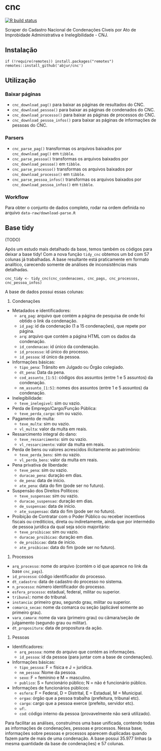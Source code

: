 
<!-- README.md is generated from README.Rmd. Please edit that file -->

# cnc

<!-- badges: start -->

[![R build
status](https://github.com/abjur/cnc/workflows/R-CMD-check/badge.svg)](https://github.com/abjur/cnc/actions)
<!-- badges: end -->

Scraper do Cadastro Nacional de Condenações Cíveis por Ato de
Improbidade Administrativa e Inelegibilidade - CNJ.

## Instalação

    if (!require(remotes)) install.packages("remotes")
    remotes::install_github('abjur/cnc')

## Utilização

### Baixar páginas

-   `cnc_download_pag()` para baixar as páginas de resultados do CNC.
-   `cnc_download_pessoa()` para baixar as páginas de condenados do CNC.
-   `cnc_download_processo()` para baixar as páginas de processos do
    CNC.
-   `cnc_download_pessoa_infos()` para baixar as páginas de informações
    de pessoas do CNC.

### Parsers

-   `cnc_parse_pag()` transformas os arquivos baixados por
    `cnc_download_pag()` em `tibble`.
-   `cnc_parse_pessoa()` transformas os arquivos baixados por
    `cnc_download_pessoa()` em `tibble`.
-   `cnc_parse_processo()` transformas os arquivos baixados por
    `cnc_download_processo()` em `tibble`.
-   `cnc_parse_pessoa_infos()` transformas os arquivos baixados por
    `cnc_download_pessoa_infos()` em `tibble`.

### Workflow

Para obter o conjunto de dados completo, rodar na ordem definida no
arquivo `data-raw/download-parse.R`

## Base tidy

(TODO)

Após um estudo mais detalhado da base, temos também os códigos para
deixar a base tidy! Com a nova função `tidy_cnc` obtemos um bd com 57
colunas já trabalhadas. A base resultante está praticamente em formato
analítico, carecendo somente de análises de inconsistências mais
detalhadas.

    cnc_tidy <- tidy_cnc(cnc_condenacoes, cnc_pags, cnc_processos, cnc_pessoa_infos)

A base de dados possui essas colunas:

1.  Condenações

-   Metadados e identificadores:
    -   `arq_pag`: arquivo que contém a página de pesquisa de onde foi
        obtido o link da condenação.
    -   `id_pag`: id da condenação (1 a 15 condenações), que repete por
        página.
    -   `arq`: arquivo que contém a página HTML com os dados da
        condenação.
    -   `id_condenacao`: id único da condenação.
    -   `id_processo`: id único do processo.
    -   `id_pessoa`: id único da pessoa.
-   Informações básicas:
    -   `tipo_pena`: Trânsito em Julgado ou Órgão colegiado.
    -   `dt_pena`: Data da pena.
    -   `cod_assunto_[1:5]`: códigos dos assuntos (entre 1 e 5 assuntos)
        da condenação.
    -   `nm_assunto_[1:5]`: nomes dos assuntos (entre 1 e 5 assuntos) da
        condenação.
-   Inelegibilidade:
    -   `teve_inelegivel`: sim ou vazio.
-   Perda de Emprego/Cargo/Função Pública:
    -   `teve_perda_cargo`: sim ou vazio.
-   Pagamento de multa:
    -   `teve_multa`: sim ou vazio.
    -   `vl_multa`: valor da multa em reais.
-   Ressarcimento integral do dano:
    -   `teve_ressarcimento`: sim ou vazio.
    -   `vl_ressarcimento`: valor da multa em reais.
-   Perda de bens ou valores acrescidos ilicitamente ao patrimônio:
    -   `teve_perda_bens`: sim ou vazio.
    -   `vl_perda_bens`: valor da multa em reais.
-   Pena privativa de liberdade:
    -   `teve_pena`: sim ou vazio.
    -   `duracao_pena`: duração em dias.
    -   `de_pena`: data de início.
    -   `ate_pena`: data do fim (pode ser no futuro).
-   Suspensão dos Direitos Políticos:
    -   `teve_suspensao`: sim ou vazio.
    -   `duracao_suspensao`: duração em dias.
    -   `de_suspensao`: data de início.
    -   `ate_suspensao`: data do fim (pode ser no futuro).
-   Proibição de Contratar com o Poder Público ou receber incentivos
    fiscais ou creditícios, direta ou indiretamente, ainda que por
    intermédio de pessoa jurídica da qual seja sócio majoritário:
    -   `teve_proibicao`: sim ou vazio.
    -   `duracao_proibicao`: duração em dias.
    -   `de_proibicao`: data de início.
    -   `ate_proibicao`: data do fim (pode ser no futuro).

1.  Processos

-   `arq_processo`: nome do arquivo (contém o id que aparece no link da
    base `cnc_pags`).
-   `id_processo`: código identificador do processo.
-   `dt_cadastro`: data de cadastro do processo no sistema.
-   `n_processo`: número identificador do processo.
-   `esfera_processo`: estadual, federal, militar ou superior.
-   `tribunal`: nome do tribunal.
-   `instancia`: primeiro grau, segundo grau, militar ou superior.
-   `comarca_secao`: nome da comarca ou seção (aplicável somente ao
    primeiro grau).
-   `vara_camara`: nome da vara (primeiro grau) ou câmara/seção de
    julgamento (segundo grau ou militar).
-   `dt_propositura`: data de propositura da ação.

1.  Pessoas

-   Identificadores:
    -   `arq_pessoa`: nome do arquivo que contém as informações.
    -   `id_pessoa`: id da pessoa (para juntar com a base de
        condenações).
-   Informações básicas:
    -   `tipo_pessoa`: F = física e J = jurídica.
    -   `nm_pessoa`: Nome da pessoa.
    -   `sexo`: F = feminino e M = masculino.
    -   `publico`: S = funcionário público; N = não é funcionário
        público.
-   Informações de funcionários públicos:
    -   `esfera`: F = Federal, D = Distrital, E = Estadual, M =
        Municipal.
    -   `orgao`: órgão que a pessoa trabalha (prefeitura, tribunal etc).
    -   `cargo`: cargo que a pessoa exerce (prefeito, servidor etc).
    -   `uf`:.
    -   `cod`: código interno da pessoa (provavelmente não será
        utilizado).

Para facilitar as análises, construímos uma base unificada, contendo
todas as informações de condenações, pessoas e processos. Nessa base,
informações sobre pessoas e processos aparecem duplicadas quando fazem
parte de mais de uma condenação. A base possui 35.977 linhas (a mesma
quantidade da base de condenações) e 57 colunas.

